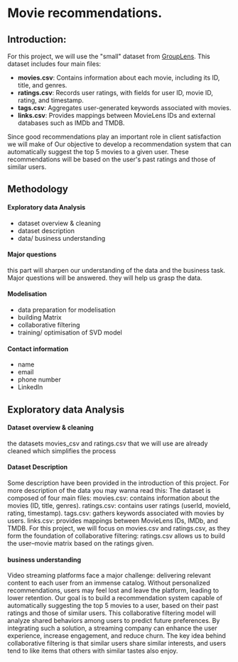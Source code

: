 # Movie recommendations.
## Introduction:
For this project, we will use the "small" dataset from [GroupLens](https://grouplens.org/datasets/movielens/latest/). This dataset includes four main files:

- **movies.csv**: Contains information about each movie, including its ID, title, and genres.  
- **ratings.csv**: Records user ratings, with fields for user ID, movie ID, rating, and timestamp.  
- **tags.csv**: Aggregates user-generated keywords associated with movies.  
- **links.csv**: Provides mappings between MovieLens IDs and external databases such as IMDb and TMDB.

Since good recommendations play an important role in client satisfaction we will make of Our objective to develop a recommendation system that can automatically suggest the top 5 movies to a given user. These recommendations will be based on the user's past ratings and those of similar users.
 ## Methodology
 #### **Exploratory data Analysis**
 - dataset overview & cleaning
 - dataset description
 - data/ business understanding
 #### **Major questions**
 this part will sharpen our understanding of the data and the business task.
 Major questions will be answered.
 they will help us grasp the data.

#### **Modelisation**
- data preparation for modelisation
- building Matrix
- collaborative filtering
- training/ optimisation of SVD model

#### **Contact information**
- name
- email
- phone number
- LinkedIn
##  Exploratory data Analysis
#### **Dataset overview & cleaning**
the datasets movies_csv and ratings.csv that we will use are already cleaned which simplifies the process
#### **Dataset Description**
Some description have been provided in the introduction of this project. For more description of the data you may wanna read this:
The dataset is composed of four main files:
movies.csv: contains information about the movies (ID, title, genres). ratings.csv: contains user ratings (userId, movieId, rating, timestamp). tags.csv: gathers keywords associated with movies by users. links.csv: provides mappings between MovieLens IDs, IMDb, and TMDB.
For this project, we will focus on movies.csv and ratings.csv, as they form the foundation of collaborative filtering:
ratings.csv allows us to build the user–movie matrix based on the ratings given.
#### **business understanding**
Video streaming platforms face a major challenge: delivering relevant content to each user from an immense catalog. Without personalized recommendations, users may feel lost and leave the platform, leading to lower retention.
Our goal is to build a recommendation system capable of automatically suggesting the top 5 movies to a user, based on their past ratings and those of similar users.
This collaborative filtering model will analyze shared behaviors among users to predict future preferences. By integrating such a solution, a streaming company can enhance the user experience, increase engagement, and reduce churn.
The key idea behind collaborative filtering is that similar users share similar interests, and users tend to like items that others with similar tastes also enjoy.
